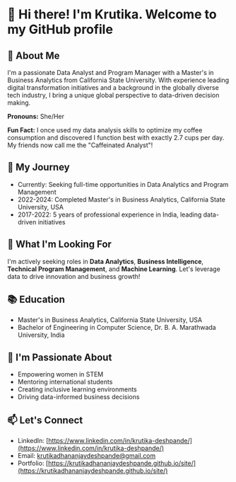 #  👋 Hi there! I'm Krutika. Welcome to my GitHub profile

## 👀 About Me
I'm a passionate Data Analyst and Program Manager with a Master's in Business Analytics from California State University. With experience leading digital transformation initiatives and a background in the globally diverse tech industry, I bring a unique global perspective to data-driven decision making.

**Pronouns:** She/Her

**Fun Fact:** I once used my data analysis skills to optimize my coffee consumption and discovered I function best with exactly 2.7 cups per day. My friends now call me the "Caffeinated Analyst"!

## 🚀 My Journey
- Currently: Seeking full-time opportunities in Data Analytics and Program Management
- 2022-2024: Completed Master's in Business Analytics, California State University, USA
- 2017-2022: 5 years of professional experience in India, leading data-driven initiatives

## 💼 What I'm Looking For
I'm actively seeking roles in **Data Analytics**, **Business Intelligence**, **Technical Program Management**, and **Machine Learning**. Let's leverage data to drive innovation and business growth!

<!---
## 🛠️ Skills and Technologies
[We can add icons or badges for the tools and technologies Krutika is proficient in]

--->

<!---
## 🌟 Projects
[We can list 3-4 of Krutika's most impressive projects here]

--->

## 📚 Education
- Master's in Business Analytics, California State University, USA
- Bachelor of Engineering in Computer Science, Dr. B. A. Marathwada University, India

## 🤝 I'm Passionate About
- Empowering women in STEM
- Mentoring international students
- Creating inclusive learning environments
- Driving data-informed business decisions

## 📫 Let's Connect
- LinkedIn: [https://www.linkedin.com/in/krutika-deshpande/](https://www.linkedin.com/in/krutika-deshpande/)
- Email: [krutikadhananjaydeshpande@gmail.com](mailto:krutikadhananjaydeshpande@gmail.com)
- Portfolio: [https://krutikadhananjaydeshpande.github.io/site/](https://krutikadhananjaydeshpande.github.io/site/)


<!---
- 👋 Hi, I’m @krutikadhananjaydeshpande
- 👀 I’m interested in ...
- 🌱 I’m currently learning ...
- 💞️ I’m looking to collaborate on ...
- 📫 How to reach me ...
- 😄 Pronouns: ...
- ⚡ Fun fact: ...
--->
<!---
krutikadhananjaydeshpande/krutikadhananjaydeshpande is a ✨ special ✨ repository because its `README.md` (this file) appears on your GitHub profile.
You can click the Preview link to take a look at your changes.
--->
